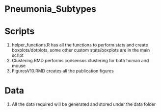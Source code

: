 # Pneumonia_Subtypes

# Scripts

1. helper_functions.R has all the functions to perform stats and create boxplots/dotplots, some other custom stats/boxplots are in the main script
2. Clustering.RMD performs consensus clustering for both human and mouse
3. FiguresV10.RMD creates all the publication figures

# Data
1. All the data required will be generated and stored under the data folder



